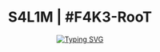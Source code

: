 <h1 href="https://github.com/ABDOUNEsalim" align="center"> S4L1M | #F4K3-RooT </h1>

  
    

<!-- 
<h3 align="center">CS student and a passionate web developer</h3> -->

<!--   my-ticker -->    
<!-- &emsp;&emsp;&emsp;&emsp;&emsp;&emsp;&emsp;&emsp;&emsp;[![Typing SVG](https://readme-typing-svg.herokuapp.com?color=%ADFF2F&center=true&vCenter=true&width=1200&lines=Digital+forensics")](https://git.io/typing-svg) -->

<p align="center">
  <a href="https://github.com/ABDOUNEsalim">
    <img src="https://readme-typing-svg.herokuapp.com?color=%ADFF2F&center=true&vCenter=true&width=1200&lines=S4L1M+F4K3-RooT;Reverse+Engineering" alt="Typing SVG">
  </a>
</p>
